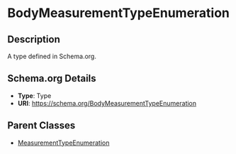 # BodyMeasurementTypeEnumeration

## Description
A type defined in Schema.org.

## Schema.org Details
- **Type**: Type
- **URI**: https://schema.org/BodyMeasurementTypeEnumeration

## Parent Classes
- [MeasurementTypeEnumeration](../MeasurementTypeEnumeration.md)

